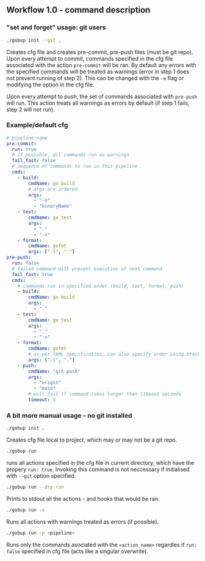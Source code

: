 ## Workflow 1.0 - command description

### "set and forget" usage: git users

```bash
./gobup init --git .
```

Creates cfg file and creates pre-commit, pre-push files (must be git repo).
Upon every attempt to commit, commands specified in the cfg file associated
with the action `pre-commit` will be ran. By default any errors with the
specified commands will be treated as warnings (error in step 1 does not
prevent running of step 2). This can be changed with the `-e` flag or modifying
the option in the cfg file.

Upon every attempt to push, the set of commands associated with `pre-push` will
run. This action treats all warnings as errors by default (if step 1 fails,
step 2 will not run).

### Example/default cfg

```yaml
# pipeline name
pre-commit:
  run: true
  # if possible, all commands run as warnings
  fail_fast: false
  # sequence of commands to run in this pipeline
  cmds:
    - build:
        cmdName: go build
        # args are ordered
        args:
          - "-o"
          - "binaryName"
    - test:
        cmdName: go test
        args:
          - "."
          - "-v"
    - format:
        cmdName: gofmt
        args: ["-l", "."]
pre-push:
  run: false
  # failed command will prevent execution of next command
  fail_fast: true
  cmds:
    # commands run in specified order (build, test, format, push)
    - build:
        cmdName: go build
        args:
          - "."
    - test:
        cmdName: go test
        args:
          - "."
          - "-v"
    - format:
        cmdName: gofmt
        # as per YAML specification, can also specify order using brackets
        args: ["-l", "."]
    - push:
        cmdName: "git push"
        args:
          - "origin"
          - "main"
        # will fail if command takes longer than timeout seconds
        timeout: 5
```

### A bit more manual usage - no git installed

```bash
./gobup init .
```
Creates cfg file local to project, which may or may not be a git repo.

```bash
./gobup run
```
runs all actions specified in the cfg file in current directory, which have
the propery `run: true`. Invoking this command is not neccessary if
initialised with `--git` option specified.

```bash
./gobup run --dry-run
```
Prints to stdout all the actions - and hooks that would be ran.

```bash
./gobup run -e
```

Runs all actions with warnings treated as errors (if possible).

```bash
./gobup run -p <pipeline>
```

Runs only the commands asociated with the `<action_name>` regardles if
`run: false` specified in cfg file (acts like a singular overwrite).
